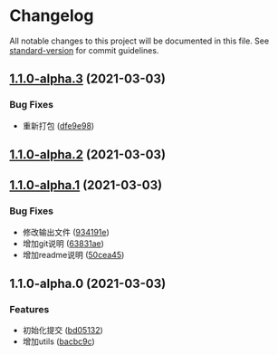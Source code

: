 # Changelog

All notable changes to this project will be documented in this file. See [standard-version](https://github.com/conventional-changelog/standard-version) for commit guidelines.

## [1.1.0-alpha.3](https://github.com/sishang/json2javabean/compare/v1.1.0-alpha.2...v1.1.0-alpha.3) (2021-03-03)


### Bug Fixes

* 重新打包 ([dfe9e98](https://github.com/sishang/json2javabean/commit/dfe9e980f13189aa8545509344f39b39bbde7918))

## [1.1.0-alpha.2](https://github.com/sishang/json2javabean/compare/v1.1.0-alpha.1...v1.1.0-alpha.2) (2021-03-03)

## [1.1.0-alpha.1](https://github.com/sishang/json2javabean/compare/v1.1.0-alpha.0...v1.1.0-alpha.1) (2021-03-03)


### Bug Fixes

* 修改输出文件 ([934191e](https://github.com/sishang/json2javabean/commit/934191eeab5a6bbba2f77c4be0f44748c7cc0822))
* 增加git说明 ([63831ae](https://github.com/sishang/json2javabean/commit/63831ae38373a67dd8f069cd3af59c9700f289cb))
* 增加readme说明 ([50cea45](https://github.com/sishang/json2javabean/commit/50cea45a57418fe896a5e34a000e8cbe02d17328))

## 1.1.0-alpha.0 (2021-03-03)


### Features

* 初始化提交 ([bd05132](https://github.com/sishang/json2javabean/commit/bd05132f3254d4b5869e0c13c61bc898e57094c5))
* 增加utils ([bacbc9c](https://github.com/sishang/json2javabean/commit/bacbc9c007f99115c8af0be57c6c968d8048ff13))

